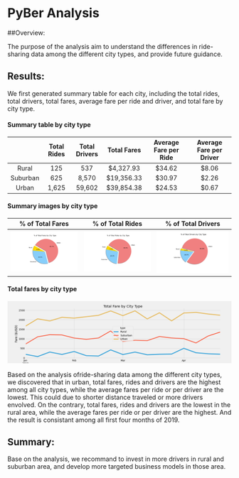 # PyBer Analysis


##Overview:

The purpose of the analysis aim to understand the differences in ride-sharing data among the different city types, and provide future guidance.

## Results:

We first generated summary table for each city, including the total rides, total drivers, total fares, average fare per ride and driver, and total fare by city type. 

#### Summary table by city type
||Total Rides|Total Drivers|Total Fares|Average Fare per Ride|Average Fare per Driver|
|:-------------:|:-------------:|:-------------:|:-------------:|:-------------:|:-------------:|
|Rural|125|537|$4,327.93|$34.62|$8.06|
|Suburban	|625|8,570|$19,356.33|$30.97|$2.26|
|Urban|1,625|	59,602	|$39,854.38|$24.53|$0.67|


#### Summary images by city type
| % of Total Fares | % of Total Rides |% of Total Drivers |
| ------------- | ------------- | ------------- |
| ![This is an image](https://github.com/swang202/PyBer_Analysis/blob/main/analysis/Fig5.png?raw=true) |![This is an image](https://github.com/swang202/PyBer_Analysis/blob/main/analysis/Fig6.png?raw=true) |![This is an image](https://github.com/swang202/PyBer_Analysis/blob/main/analysis/Fig7.png?raw=true)

#### Total fares by city type

![This is an image](https://github.com/swang202/PyBer_Analysis/blob/main/analysis/Pyber_fare_summary.png?raw=true)

Based on the analysis ofride-sharing data among the different city types, we discovered that in urban, total fares, rides and drivers are the highest among all city types, while the average fares per ride or per driver are the lowest. This could due to shorter distance traveled or more drivers envolved. On the contrary, total fares, rides and drivers are the lowest in the rural area, while the average fares per ride or per driver are the highest. And the result is consistant among all first four months of 2019.

## Summary:

Base on the analysis, we recommand to invest in more drivers in rural and suburban area, and develop more targeted business models in those area.

